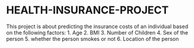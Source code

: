 # HEALTH-INSURANCE-PROJECT
This project is about predicting the insurance costs of an individual based on the following factors:
    1. Age
    2. BMI
    3. Number of Children
    4. Sex of the person
    5. whether the person smokes or not
    6. Location of the person

